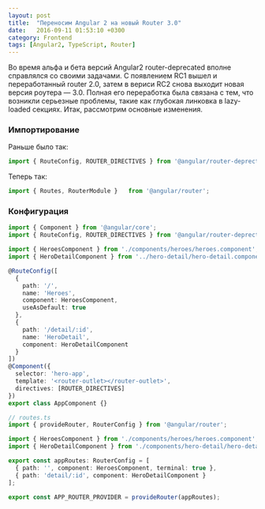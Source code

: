 ```yaml
---
layout: post
title:  "Переносим Angular 2 на новый Router 3.0"
date:   2016-09-11 01:53:10 +0300
category: Frontend
tags: [Angular2, TypeScript, Router]
---
```


Во время альфа и бета версий Angular2 router-deprecated вполне справлялся со своими задачами. С появлением RC1 вышел и переработанный 
router 2.0, затем в вериси RC2 снова выходит новая версия роутера — 3.0. Полная его переработка была связана с тем, что возникли серьезные
проблемы, такие как глубокая линковка в lazy-loaded секциях. 
Итак, рассмотрим основные изменения.
<!-- more -->

<h3>Импортирование</h3>
Раньше было так:

```ts
import { RouteConfig, ROUTER_DIRECTIVES } from '@angular/router-deprected';
```

Теперь так:

```ts
import { Routes, RouterModule }   from '@angular/router';
```

<h3>Конфигурация</h3>

```ts
import { Component } from '@angular/core';
import { RouteConfig, ROUTER_DIRECTIVES } from '@angular/router-deprected';

import { HeroesComponent } from './components/heroes/heroes.component';
import { HeroDetailComponent } from '../hero-detail/hero-detail.component';

@RouteConfig([
  {
    path: '/',
    name: 'Heroes',
    component: HeroesComponent,
    useAsDefault: true
  },
  {
    path: '/detail/:id',
    name: 'HeroDetail',
    component: HeroDetailComponent
  }
])
@Component({
  selector: 'hero-app',
  template: '<router-outlet></router-outlet>',
  directives: [ROUTER_DIRECTIVES]
})
export class AppComponent {}
```

```ts
// routes.ts
import { provideRouter, RouterConfig } from '@angular/router';

import { HeroesComponent } from './components/heroes/heroes.component';
import { HeroDetailComponent } from './components/hero-detail/hero-detail.component';

export const appRoutes: RouterConfig = [
  { path: '', component: HeroesComponent, terminal: true },
  { path: 'detail/:id', component: HeroDetailComponent }
];

export const APP_ROUTER_PROVIDER = provideRouter(appRoutes);
```
